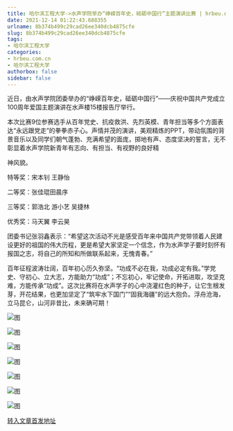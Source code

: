```yaml
---
title: 哈尔滨工程大学->水声学院举办“峥嵘百年史，砥砺中国行”主题演讲比赛 | hrbeu.com.cn
date: 2021-12-14 01:22:43.688355
urlname: 8b374b499c29cad26ee340dcb4875cfe
slug: 8b374b499c29cad26ee340dcb4875cfe
tags: 
- 哈尔滨工程大学
categories:
- hrbeu.com.cn
- 哈尔滨工程大学
authorbox: false
sidebar: false
---
```

近日，由水声学院团委举办的“峥嵘百年史，砥砺中国行”——庆祝中国共产党成立100周年爱国主题演讲在水声楼15楼报告厅举行。  

本次比赛9位参赛选手从百年党史、抗疫救洪、先烈英模、青年担当等多个方面表达“永远跟党走”的拳拳赤子心。声情并茂的演讲，美观精炼的PPT，带动氛围的背景音乐以及同学们朝气蓬勃、充满希望的面庞，掷地有声、态度坚决的誓言，无不彰显着水声学院新青年有志向、有担当、有视野的良好精
<!--more-->
神风貌。  

特等奖：宋本钊 王静怡

二等奖：张佳琨田晨序

三等奖：郭浩北 游小艺 吴捷林

优秀奖：马天翼 李云昊

团委书记张羽鑫表示：“希望这次活动不光是感受百年来中国共产党带领着人民建设更好的祖国的伟大历程，更是希望大家坚定一个信念，作为水声学子要时刻怀有报国之志，将自己的所知和所做联系起来，无愧青春。”

百年征程波涛壮阔，百年初心历久弥坚。“功成不必在我，功成必定有我。”学党史、守初心、立大志，方能助力“功成”；不忘初心，牢记使命，开拓进取，攻坚克难，方能传承“功成”。这次比赛将在水声学子的心中浇灌红色的种子，让它生根发芽，开花结果，也更加坚定了“筑牢水下国门”“固我海疆”的远大抱负。浮舟沧海，立马昆仑，山河非昔比，未来确可期！

![图](http://gongxue.cn/__local/5/DA/FA/369D7431937C428A6D5240DB958_579C60A9_14D43.jpg)

![图](http://gongxue.cn/__local/4/36/3E/B255E390F95C5BEC925A695A2B8_04331824_15071.jpg)

![图](http://gongxue.cn/__local/6/12/B2/F9EE0D5D50E4A779F655F6BB14B_10037919_1511D.jpg)

![图](http://gongxue.cn/__local/5/96/69/772B8D846EB64BB58FFD95CE854_A8D60710_13FCE.jpg)

![图](http://gongxue.cn/__local/E/D1/28/97C3C19AB7DA84F0B6370B45935_1242435B_1254B.jpg)

![图](http://gongxue.cn/__local/0/CD/98/F4EAC1A2803FFEADC800F908A79_ABCC419F_15E11.jpg)

![图](http://gongxue.cn/__local/1/A5/53/89D3AE542618AC232EA4F155992_B7D12F76_14740.jpg)

[转入文章首发地址](http://gongxue.cn/info/1015/69083.htm)